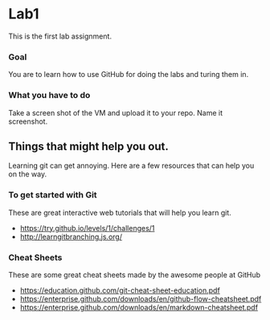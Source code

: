 # Lab1
This is the first lab assignment.

### Goal
You are to learn how to use GitHub for doing the labs and turing them in.

### What you have to do
Take a screen shot of the VM and upload it to your repo. Name it screenshot.

## Things that might help you out.
Learning git can get annoying. Here are a few resources that can help you on the way.

### To get started with Git
These are great interactive web tutorials that will help you learn git.
* https://try.github.io/levels/1/challenges/1
* http://learngitbranching.js.org/

### Cheat Sheets
These are some great cheat sheets made by the awesome people at GitHub
* https://education.github.com/git-cheat-sheet-education.pdf
* https://enterprise.github.com/downloads/en/github-flow-cheatsheet.pdf
* https://enterprise.github.com/downloads/en/markdown-cheatsheet.pdf
